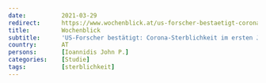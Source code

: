 ```yaml
---
date:          2021-03-29
redirect:      https://www.wochenblick.at/us-forscher-bestaetigt-corona-sterblichkeit-im-ersten-jahr-aeusserst-niedrig/
title:         Wochenblick
subtitle:      'US-Forscher bestätigt: Corona-Sterblichkeit im ersten Jahr äußerst niedrig'
country:       AT
persons:       [Ioannidis John P.]
categories:    [Studie]
tags:          [sterblichkeit]
---
```

